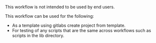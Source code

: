 <!---This section of documentation typically contains a list of things the workflow can perform also any other intro.--->

This workflow is not intended to be used by end users.

This workflow can be used for the following:

+ As a template using gitlabs create project from template.
+ For testing of any scripts that are the same across workflows such as scripts in the lib directory.